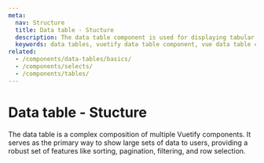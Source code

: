 ```yaml
---
meta:
  nav: Structure
  title: Data table - Stucture
  description: The data table component is used for displaying tabular data in a way that is easy for users to scan. It includes sorting, searching, pagination and selection.
  keywords: data tables, vuetify data table component, vue data table component
related:
  - /components/data-tables/basics/
  - /components/selects/
  - /components/tables/
---
```


# Data table - Stucture

The data table is a complex composition of multiple Vuetify components. It serves as the primary way to show large sets of data to users, providing a robust set of features like sorting, pagination, filtering, and row selection.

<entry />
